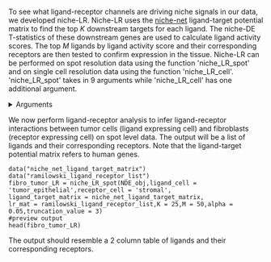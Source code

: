 To see what ligand-receptor channels are driving niche signals in our data, we developed niche-LR. Niche-LR uses the [niche-net](https://www.nature.com/articles/s41592-019-0667-5) ligand-target potential matrix to find the top $K$ downstream targets for each ligand. The niche-DE T-statistics of these downstream genes are used to calculate ligand activity scores. The top $M$ ligands by ligand activity score and their corresponding receptors are then tested to confirm expression in the tissue. Niche-LR can be performed on spot resolution data using the function 'niche_LR_spot' and on single cell resolution data using the function 'niche_LR_cell'. 'niche_LR_spot' takes in 9 arguments while 'niche_LR_cell' has one additional argument.

<details>
  <summary>Arguments</summary>
  
+ object: Niche-DE object
+ ligand cell: The cell type that expresses the ligand
+ receptor cell: The cell type that expresses the receptor
+ ligand_target_matrix: A matrix that measures the association between ligands and their downstream target genes. The dimension should be #target genes by #ligands
+ lr-mat: A matrix that matches ligands with their corresponding receptors. This matrix should have two columns. The first will be ligands and the second will be the corresponding receptors
+ K: The number of downstream target genes to use when calculating the ligand activity score
+ M: The maximum number of ligands that can pass initial filtering
+ alpha: The level at which to perform the Benjamini Hochberg correction
+ truncation value: The value at which to truncate T statistics.

For 'niche_LR_cell', their is an additional parameter 'alpha_2' which refers to the null quantile to compare observed epression to. That is that we compare expression of the ligand and receptor to see if it is greater than the 'alpha_2' percentile of gene expression over all genes expressed in the ligand expressing or reeptor expressing cell.
</details>

  
We now perform ligand-receptor analysis to infer ligand-receptor interactions between tumor cells (ligand expressing cell) and fibroblasts (receptor expressing cell) on spot level data. The output will be a list of ligands and their corresponding receptors. Note that the ligand-target potential matrix refers to human genes. 

```{r}
data("niche_net_ligand_target_matrix")
data("ramilowski_ligand_receptor_list")
fibro_tumor_LR = niche_LR_spot(NDE_obj,ligand_cell = 'tumor_epithelial',receptor_cell = 'stromal',
ligand_target_matrix = niche_net_ligand_target_matrix,
lr_mat = ramilowski_ligand_receptor_list,K = 25,M = 50,alpha = 0.05,truncation_value = 3)
#preview output
head(fibro_tumor_LR)
```
The output should resemble a 2 column table of ligands and their corresponding receptors.
